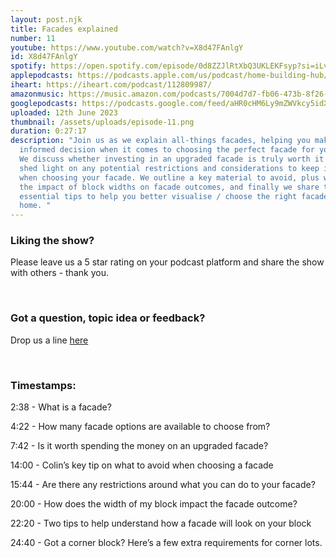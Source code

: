 ```yaml
---
layout: post.njk
title: Facades explained
number: 11
youtube: https://www.youtube.com/watch?v=X8d47FAnlgY
id: X8d47FAnlgY
spotify: https://open.spotify.com/episode/0d8ZZJlRtXbQ3UKLEKFsyp?si=iLvW9FP3R0mQO7tl8c570A
applepodcasts: https://podcasts.apple.com/us/podcast/home-building-hub/id1681936589
iheart: https://iheart.com/podcast/112809987/
amazonmusic: https://music.amazon.com/podcasts/7004d7d7-fb06-473b-8f26-8ce9992cac11/episodes/7f717501-5c8e-4dae-aba6-50a99be49194/home-building-hub-ep-11-facades-explained
googlepodcasts: https://podcasts.google.com/feed/aHR0cHM6Ly9mZWVkcy5idXp6c3Byb3V0LmNvbS8yMTM5MTU1LnJzcw/episode/QnV6enNwcm91dC0xMjk1MTE5OQ?sa=X&ved=0CAUQkfYCahcKEwiYpbz-n7z_AhUAAAAAHQAAAAAQAQ
uploaded: 12th June 2023
thumbnail: /assets/uploads/episode-11.png
duration: 0:27:17
description: "Join us as we explain all-things facades, helping you make an
  informed decision when it comes to choosing the perfect facade for your home.
  We discuss whether investing in an upgraded facade is truly worth it and we
  shed light on any potential restrictions and considerations to keep in mind
  when choosing your facade. We outline a key material to avoid, plus we cover
  the impact of block widths on facade outcomes, and finally we share two
  essential tips to help you better visualise / choose the right facade for your
  home. "
---
```

### Liking the show?

Please leave us a 5 star rating on your podcast platform and share the show with others - thank you.

<br>

### Got a question, topic idea or feedback?

Drop us a line <a href="/contact" id="contact-us" target="_blank">here</a>

<br>

### Timestamps:

2:38 - What is a facade?

4:22 - How many facade options are available to choose from?

7:42 - Is it worth spending the money on an upgraded facade?

14:00 - Colin’s key tip on what to avoid when choosing a facade

15:44 - Are there any restrictions around what you can do to your facade?

20:00 - How does the width of my block impact the facade outcome?

22:20 - Two tips to help understand how a facade will look on your block

24:40 - Got a corner block? Here’s a few extra requirements for corner lots.